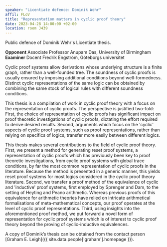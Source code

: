 ```yaml
---
speaker: "Licentiate defence: Dominik Wehr"
affil: FLoV
title: "Representation matters in cyclic proof theory"
date: 2023-04-28 14:00:00 +02:00
location: room J439
---
```

Public defence of Dominik Wehr's Licentiate thesis.

**Opponent** Associate Professor Anupam Das, University of Birmingham<br/>
**Examiner** Docent Fredrik Engström, Göteborgs universitet

<!--more-->

Cyclic proof systems allow derivations whose underlying structure is a finite graph, rather than a well-founded tree. The soundness of cyclic proofs is usually ensured by imposing additional conditions beyond well-formedness. Distinct cyclic representations of the same logic can be obtained by combining the same stock of logical rules with different soundness conditions.

This thesis is a compilation of work in cyclic proof theory with a focus on the representation of cyclic proofs. The perspective is justified two-fold: First, the choice of representation of cyclic proofs has significant impact on proof theoretic investigations of cyclic proofs, dictating the effort required to derive desired results. Second, arguments which focus on the 'cyclic' aspects of cyclic proof systems, such as proof representations, rather than relying on specifics of logics, transfer more easily between different logics.

This thesis makes several contributions to the field of cyclic proof theory. First, we present a method for generating reset proof systems, a representation of cyclic proofs which has previously been key to proof theoretic investigations, from cyclic proof systems with global trace conditions, by far the most common representation of cyclic proofs in the literature. Because the method is presented in a generic manner, this yields reset proof systems for most logics considered in the cyclic proof theory literature. Second, we transfer a proof method of the equivalence of cyclic and 'inductive' proof systems, first employed by Sprenger and Dam, to the setting of Heyting and Peano arithmetic. Whereas previous proofs of this equivalence for arithmetic theories have relied on intricate arithmetical formalisations of meta-mathematical concepts, our proof operates at the level of cyclic proof representations. Third, using insights into the aforementioned proof method, we put forward a novel form of representation for cyclic proof systems which is of interest to cyclic proof theory beyond the proving of cyclic-inductive equivalences.

A copy of Dominik’s thesis can be obtained from the contact person [Graham E. Leigh]({{ site.data.people['graham'].homepage }}).
